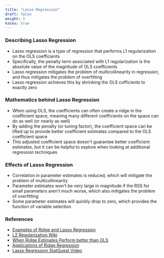 ```yaml
---
title: "Lasso Regression"
draft: false
weight: 3
katex: true
---
```


### Describing Lasso Regression
- Lasso regression is a type of regression that performs L1 regularization on the OLS coefficients
- Specifically, the penalty term associated with L1 regularization is the absolute value of the magnitude of OLS coefficients
- Lasso regression mitigates the problem of multicollinearity in regression, and thus mitigates the problem of overfitting
- Lasso regression achieves this by shrinking the OLS cofficients to exactly zero

### Mathematics behind Lasso Regression
- When using OLS, the coefficients can often create a ridge in the coefficient space, meaning many different coefficients on the space can do as well (or nearly as well)
- By adding the penalty (or tuning factor), the coefficient space can be lifted up to provide better coefficient estimates compared to the OLS coefficient space
- This adjusted coefficient space doesn't guarantee better coefficient estimates, but it can be helpful to explore when looking at additional regression techniques

### Effects of Lasso Regression
- Correlation in parameter estimates is reduced, which will mitigate the problem of multicollinearity
- Parameter estimates won't be very large in magnitude if the RSS for small parameters aren't much worse, which also mitigates the problem of overfitting
- Some parameter estimates will quickly drop to zero, which provides the function of variable selection

### References
- [Examples of Ridge and Lasso Regression](https://www.analyticsvidhya.com/blog/2016/01/complete-tutorial-ridge-lasso-regression-python/)
- [L2 Regularization Wiki](https://en.wikipedia.org/wiki/Tikhonov_regularization)
- [When Ridge Estimates Perform better than OLS](https://stats.stackexchange.com/questions/118712/why-does-ridge-estimate-become-better-than-ols-by-adding-a-constant-to-the-diago/119708)
- [Applications of Ridge Regression](https://medium.com/@rrfd/what-is-ridge-regression-applications-in-python-6ed3acbb2aaf)
- [Lasso Regression StatQuest Video](https://www.youtube.com/watch?v=NGf0voTMlcs)
